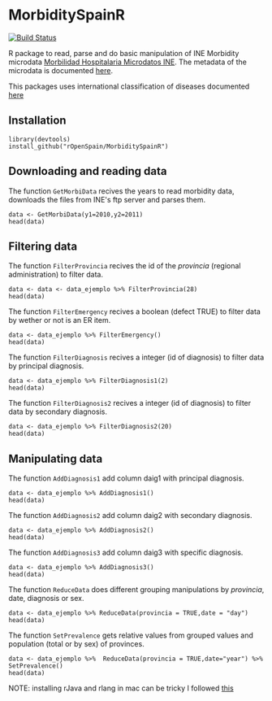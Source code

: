 # MorbiditySpainR

[![Build Status](https://api.travis-ci.org/rOpenSpain/MorbiditySpainR.svg?branch=master)](https://travis-ci.org/rOpenSpain/MorbiditySpainR)

R package to read, parse and do basic manipulation of INE Morbidity microdata [Morbilidad Hospitalaria Microdatos INE](http://www.ine.es/dyngs/INEbase/es/operacion.htm?c=Estadistica_C&cid=1254736176778&menu=resultados&secc=1254736195291&idp=1254735573175). 
The metadata of the microdata is documented [here](http://www.ine.es/dyngs/INEbase/es/operacion.htm?c=Estadistica_C&cid=1254736176778&menu=resultados&secc=1254736195291&idp=1254735573175).

This packages uses international classification of diseases documented [here](https://eciemaps.msssi.gob.es/ecieMaps/browser/index_9_mc.html)

## Installation

```
library(devtools)
install_github("rOpenSpain/MorbiditySpainR")
```

## Downloading and reading data

The function `GetMorbiData` recives the years to read morbidity data, downloads the files from INE's ftp server and parses them.


```
data <- GetMorbiData(y1=2010,y2=2011)
head(data)
``` 

## Filtering data

The function `FilterProvincia` recives the id of the _provincia_ (regional administration) to filter data.


```
data <- data <- data_ejemplo %>% FilterProvincia(28)
head(data)
``` 

The function `FilterEmergency` recives a boolean (defect TRUE) to filter data by wether or not is  an ER item.

```
data <- data_ejemplo %>% FilterEmergency()
head(data)
``` 

The function `FilterDiagnosis` recives a integer (id of diagnosis) to filter data by principal diagnosis.

```
data <- data_ejemplo %>% FilterDiagnosis1(2)
head(data)
``` 

The function `FilterDiagnosis2` recives a integer (id of diagnosis) to filter data by secondary diagnosis.

```
data <- data_ejemplo %>% FilterDiagnosis2(20)
head(data)
``` 

## Manipulating data

The function `AddDiagnosis1` add column daig1 with principal diagnosis.

```
data <- data_ejemplo %>% AddDiagnosis1()
head(data)
``` 

The function `AddDiagnosis2` add column daig2 with secondary diagnosis.

```
data <- data_ejemplo %>% AddDiagnosis2()
head(data)
``` 

The function `AddDiagnosis3` add column daig3 with specific diagnosis.

```
data <- data_ejemplo %>% AddDiagnosis3()
head(data)
``` 

The function `ReduceData` does different grouping manipulations by _provincia_, date, diagnosis or sex.

```
data <- data_ejemplo %>% ReduceData(provincia = TRUE,date = "day")
head(data)
```

The function `SetPrevalence` gets relative values from grouped values and population (total or by sex) of provinces.

```
data <- data_ejemplo %>%  ReduceData(provincia = TRUE,date="year") %>% SetPrevalence()
head(data)
```

NOTE: installing rJava and rlang in mac can be tricky I followed [this](https://github.com/MTFA/CohortEx/wiki/Run-rJava-with-RStudio-under-OSX-10.10,-10.11-(El-Capitan)-or-10.12-(Sierra))